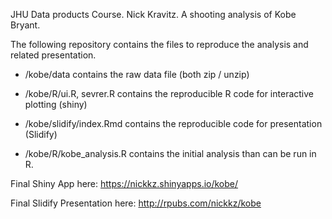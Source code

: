 JHU Data products Course. Nick Kravitz. A shooting analysis of Kobe Bryant.

The following repository contains the files to reproduce the analysis and related presentation. 

- /kobe/data contains the raw data file (both zip / unzip)

- /kobe/R/ui.R, sevrer.R contains the reproducible R code for interactive plotting (shiny) 

- /kobe/slidify/index.Rmd contains the reproducible code for presentation (Slidify)

- /kobe/R/kobe_analysis.R contains the initial analysis than can be run in R. 

Final Shiny App here:
https://nickkz.shinyapps.io/kobe/

Final Slidify Presentation here:
http://rpubs.com/nickkz/kobe
